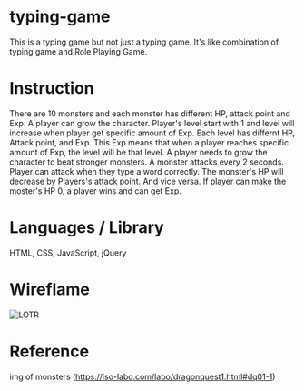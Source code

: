 # typing-game
This is a typing game but not just a typing game. It's like combination of typing game and Role Playing Game. 

# Instruction
There are 10 monsters and each monster has different HP, attack point and Exp.
A player can grow the character. Player's level start with 1 and level will increase when player get specific amount of Exp. Each level has differnt HP, Attack point, and Exp. This Exp means that when a player reaches specific amount of Exp, the level will be that level.
A player needs to grow the character to beat stronger monsters.
A monster attacks every 2 seconds. Player can attack when they type a word correctly. The monster's HP will decrease by Players's attack point. And vice versa. If player can make the moster's HP 0, a player wins and can get Exp.

# Languages / Library
HTML, 
CSS, 
JavaScript, 
jQuery

# Wireflame
![LOTR]()

# Reference
img of monsters
(https://iso-labo.com/labo/dragonquest1.html#dq01-1)
